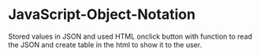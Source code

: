 # JavaScript-Object-Notation
Stored values in JSON and used HTML onclick button with function to read the JSON and create table in the html to show it to the user.
